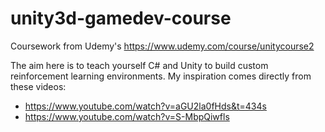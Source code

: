 # unity3d-gamedev-course
Coursework from Udemy's https://www.udemy.com/course/unitycourse2

The aim here is to teach yourself C# and Unity to build custom reinforcement learning environments. My inspiration comes directly from these videos:
* https://www.youtube.com/watch?v=aGU2la0fHds&t=434s
* https://www.youtube.com/watch?v=S-MbpQiwfls